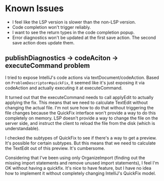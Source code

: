# Known Issues

* I feel like the LSP version is slower than the non-LSP version.
* Code completion won't trigger reliably.
* I want to see the return types in the code completion popup.
* Error diagnostics won't be updated at the first save action. The second save
  action does update them.

## publishDiagnostics -> codeAciton -> executeCommand problem

I tried to expose IntelliJ's code actions via textDocument/codeAction. Based on
`ProblemDescriptor#quickFix`, it seemed like it's just exposing it via
codeAction and actually executing it at executeCommand.

It turned out that the executeCommand needs to call applyEdit to actually
applying the fix. This means that we need to calculate TextEdit without changing
the actual file. I'm not sure how to do that without triggering the file changes
because the QuickFix interface won't provide a way to do this completely on
memory. LSP doesn't provide a way to change the file on the server side, and
instruct the client to reload the file from the disk (which is understandable).

I checked the subtypes of QuickFix to see if there's a way to get a preview.
It's possible for certain subtypes. But this means that we need to calculate the
TextEdit out of this preview. It's cumbersome.

Considering that I've been using only OrganizeImport (finding out the missing
import statements and remove unused import statements), I feel I'm OK without
having a quickfix. It's nice to have feature, but I have no idea how to
implement it without completely changing IntelliJ's QuickFix model.
